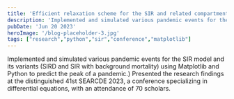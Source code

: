 ```yaml
---
title: 'Efficient relaxation scheme for the SIR and related compartmental models.'
description: 'Implemented and simulated various pandemic events for the SIR model and its variants'
pubDate: 'Jun 20 2023'
heroImage: '/blog-placeholder-3.jpg'
tags: ["research","python","sir","conference","matplotlib"]
---
```


Implemented and simulated various pandemic events for the SIR model and its variants (SIRD and SIR with background mortality) using Matplotlib and Python to predict the peak of a pandemic.)
Presented the research findings at the distinguished 41st SEARCDE 2023, a conference specializing in differential equations, with an attendance of 70 scholars.
